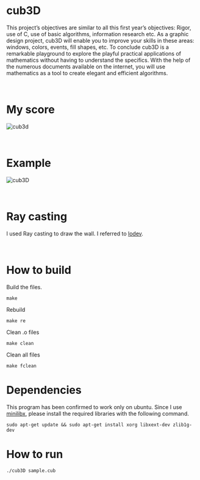 # cub3D
This project’s objectives are similar to all this first year’s objectives: Rigor, use of C, use
of basic algorithms, information research etc.
As a graphic design project, cub3D will enable you to improve your skills in these
areas: windows, colors, events, fill shapes, etc.
To conclude cub3D is a remarkable playground to explore the playful practical applications of mathematics without having to understand the specifics.
With the help of the numerous documents available on the internet, you will use
mathematics as a tool to create elegant and efficient algorithms.

<br>

# My score
![cub3d](https://user-images.githubusercontent.com/51109408/123183313-43275480-d4cc-11eb-838a-96b2d6246720.png)

<br>

# Example
![cub3D](https://user-images.githubusercontent.com/51109408/123184044-d1e8a100-d4cd-11eb-873c-8a6e104d6924.gif)

<br>

# Ray casting
I used Ray casting to draw the wall. I referred to [lodev](https://lodev.org/cgtutor/raycasting.html).

<br>

# How to build
Build the files.
```
make
```
Rebuild
```
make re
```
Clean .o files
```
make clean
```
Clean all files
```
make fclean
```

# Dependencies
This program has been confirmed to work only on ubuntu. Since I use [minilibx](https://harm-smits.github.io/42docs/libs/minilibx/getting_started.html), please install the required libraries with the following command.
```
sudo apt-get update && sudo apt-get install xorg libxext-dev zlib1g-dev
```

# How to run
```
./cub3D sample.cub
```
